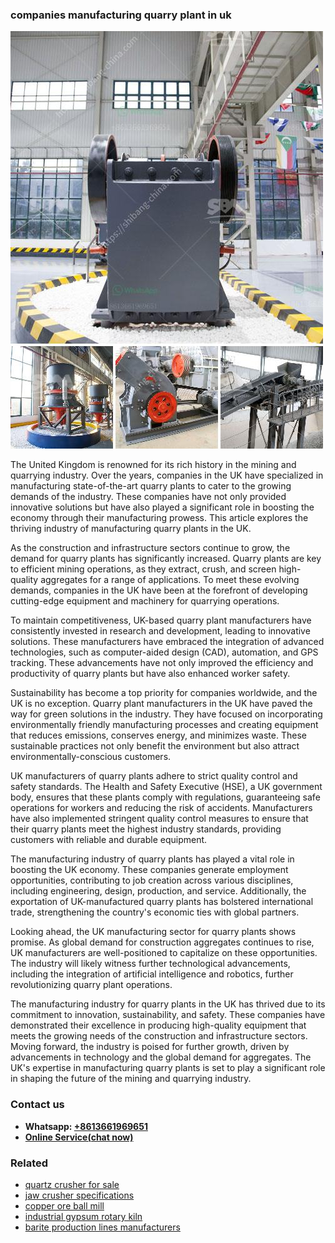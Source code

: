 <h3>companies manufacturing quarry plant in uk</h3><img src='1704791376.jpg' alt=''><p>The United Kingdom is renowned for its rich history in the mining and quarrying industry. Over the years, companies in the UK have specialized in manufacturing state-of-the-art quarry plants to cater to the growing demands of the industry. These companies have not only provided innovative solutions but have also played a significant role in boosting the economy through their manufacturing prowess. This article explores the thriving industry of manufacturing quarry plants in the UK.</p><p>As the construction and infrastructure sectors continue to grow, the demand for quarry plants has significantly increased. Quarry plants are key to efficient mining operations, as they extract, crush, and screen high-quality aggregates for a range of applications. To meet these evolving demands, companies in the UK have been at the forefront of developing cutting-edge equipment and machinery for quarrying operations.</p><p>To maintain competitiveness, UK-based quarry plant manufacturers have consistently invested in research and development, leading to innovative solutions. These manufacturers have embraced the integration of advanced technologies, such as computer-aided design (CAD), automation, and GPS tracking. These advancements have not only improved the efficiency and productivity of quarry plants but have also enhanced worker safety.</p><p>Sustainability has become a top priority for companies worldwide, and the UK is no exception. Quarry plant manufacturers in the UK have paved the way for green solutions in the industry. They have focused on incorporating environmentally friendly manufacturing processes and creating equipment that reduces emissions, conserves energy, and minimizes waste. These sustainable practices not only benefit the environment but also attract environmentally-conscious customers.</p><p>UK manufacturers of quarry plants adhere to strict quality control and safety standards. The Health and Safety Executive (HSE), a UK government body, ensures that these plants comply with regulations, guaranteeing safe operations for workers and reducing the risk of accidents. Manufacturers have also implemented stringent quality control measures to ensure that their quarry plants meet the highest industry standards, providing customers with reliable and durable equipment.</p><p>The manufacturing industry of quarry plants has played a vital role in boosting the UK economy. These companies generate employment opportunities, contributing to job creation across various disciplines, including engineering, design, production, and service. Additionally, the exportation of UK-manufactured quarry plants has bolstered international trade, strengthening the country's economic ties with global partners.</p><p>Looking ahead, the UK manufacturing sector for quarry plants shows promise. As global demand for construction aggregates continues to rise, UK manufacturers are well-positioned to capitalize on these opportunities. The industry will likely witness further technological advancements, including the integration of artificial intelligence and robotics, further revolutionizing quarry plant operations.</p><p>The manufacturing industry for quarry plants in the UK has thrived due to its commitment to innovation, sustainability, and safety. These companies have demonstrated their excellence in producing high-quality equipment that meets the growing needs of the construction and infrastructure sectors. Moving forward, the industry is poised for further growth, driven by advancements in technology and the global demand for aggregates. The UK's expertise in manufacturing quarry plants is set to play a significant role in shaping the future of the mining and quarrying industry.</p><h3>Contact us</h3><ul><li><strong>Whatsapp:&nbsp;<a href="https://wa.me/8613661969651">+8613661969651</a></strong></li><li><a href="https://swt.shibang-china.com/?git&amp;zhl&amp;companies manufacturing quarry plant in uk"><strong>Online Service(chat now)</strong></a></li></ul><h3>Related</h3><ul><li><a href='quartz crusher for sale.md'>quartz crusher for sale</a></li><li><a href='jaw crusher specifications.md'>jaw crusher specifications</a></li><li><a href='copper ore ball mill.md'>copper ore ball mill</a></li><li><a href='industrial gypsum rotary kiln.md'>industrial gypsum rotary kiln</a></li><li><a href='barite production lines manufacturers.md'>barite production lines manufacturers</a></li></ul>
